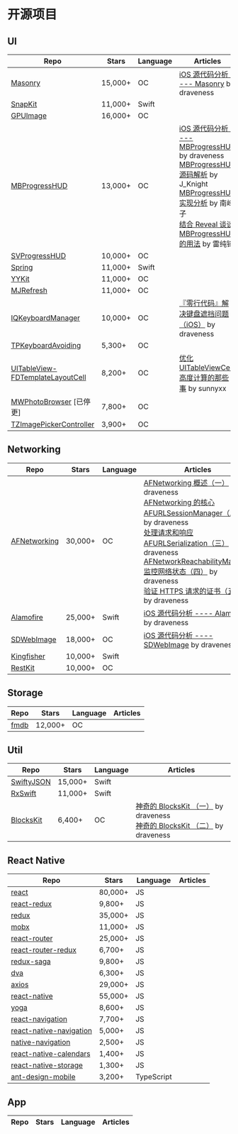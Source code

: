 # 开源项目

## UI
Repo | Stars | Language | Articles |
---- | ----- | -------- | -------- |
[Masonry](https://github.com/SnapKit/Masonry) | 15,000+ | OC | [iOS 源代码分析 ---- Masonry](https://draveness.me/ios-yuan-dai-ma-fen-xi-masonry) by draveness |
[SnapKit](https://github.com/SnapKit/SnapKit) | 11,000+ | Swift | []() |
[GPUImage](https://github.com/BradLarson/GPUImage) | 16,000+ | OC | []() |
[MBProgressHUD](https://github.com/jdg/MBProgressHUD) | 13,000+ | OC | [iOS 源代码分析 ---- MBProgressHUD](https://draveness.me/ios-yuan-dai-ma-fen-xi-mbprogresshud) by draveness </br> [MBProgressHUD 源码解析](http://www.jianshu.com/p/6a5bd5fd8124) by J_Knight </br> [MBProgressHUD 实现分析](http://southpeak.github.io/2015/03/24/sourcecode-mbprogresshud/) by 南峰子 </br>[结合 Reveal 谈谈 MBProgressHUD 的用法](http://blog.leichunfeng.com/blog/2015/03/16/talking-about-the-usage-of-mbprogresshud-combined-with-reveal/) by 雷纯锋 |
[SVProgressHUD](https://github.com/SVProgressHUD/SVProgressHUD) | 10,000+ | OC | []() |
[Spring](https://github.com/MengTo/Spring) | 11,000+ | Swift | []() |
[YYKit](https://github.com/ibireme/YYKit) | 11,000+ | OC | []() |
[MJRefresh](https://github.com/CoderMJLee/MJRefresh) | 11,000+ | OC | []() |
[IQKeyboardManager](https://github.com/hackiftekhar/IQKeyboardManager) | 10,000+ | OC | [『零行代码』解决键盘遮挡问题（iOS）](https://draveness.me/keyboard) by draveness |
[TPKeyboardAvoiding](https://github.com/michaeltyson/TPKeyboardAvoiding) | 5,300+ | OC | []() |
[UITableView-FDTemplateLayoutCell](https://github.com/forkingdog/UITableView-FDTemplateLayoutCell) | 8,200+ | OC | [优化 UITableViewCell 高度计算的那些事](http://blog.sunnyxx.com/2015/05/17/cell-height-calculation/) by sunnyxx |
[MWPhotoBrowser](https://github.com/mwaterfall/MWPhotoBrowser) [已停更] | 7,800+ | OC | []() |
[TZImagePickerController](https://github.com/banchichen/TZImagePickerController) | 3,900+ | OC | []() |

## Networking
Repo | Stars | Language | Articles |
---- | ----- | -------- | -------- |
[AFNetworking](https://github.com/AFNetworking/AFNetworking) | 30,000+ | OC | [AFNetworking 概述（一）](https://draveness.me/afnetworking1) by draveness </br> [AFNetworking 的核心 AFURLSessionManager（二）](https://draveness.me/afnetworking2) by draveness </br> [处理请求和响应 AFURLSerialization（三）](https://draveness.me/afnetworking3) by draveness </br> [AFNetworkReachabilityManager 监控网络状态（四）](https://draveness.me/afnetworking4) by draveness </br> [验证 HTTPS 请求的证书（五）](https://draveness.me/afnetworking5) by draveness </br> |
[Alamofire](https://github.com/Alamofire/Alamofire) | 25,000+ | Swift | [iOS 源代码分析 ---- Alamofire](https://draveness.me/ios-yuan-dai-ma-fen-xi-alamofire) by draveness |
[SDWebImage](https://github.com/rs/SDWebImage) | 18,000+ | OC | [iOS 源代码分析 ---- SDWebImage](https://draveness.me/ios-yuan-dai-ma-jie-xi-sdwebimage) by draveness |
[Kingfisher](https://github.com/onevcat/Kingfisher) | 10,000+ | Swift | []() |
[RestKit](https://github.com/RestKit/RestKit) | 10,000+ | OC | []() |

## Storage
Repo | Stars | Language | Articles |
---- | ----- | -------- | -------- |
[fmdb](https://github.com/ccgus/fmdb) | 12,000+ | OC | []() |

## Util
Repo | Stars | Language | Articles |
---- | ----- | -------- | -------- |
[SwiftyJSON](https://github.com/SwiftyJSON/SwiftyJSON) | 15,000+ | Swift | []() |
[RxSwift](https://github.com/ReactiveX/RxSwift) | 11,000+ | Swift | []() |
[BlocksKit](https://github.com/BlocksKit/BlocksKit) | 6,400+ | OC | [神奇的 BlocksKit （一）](https://draveness.me/blockskit-1) by draveness </br> [神奇的 BlocksKit （二）](https://draveness.me/blockskit-2) by draveness |

## React Native
Repo | Stars | Language | Articles |
---- | ----- | -------- | -------- |
[react](https://github.com/facebook/react) | 80,000+ | JS | []() |
[react-redux](https://github.com/reactjs/react-redux) | 9,800+ | JS | []() |
[redux](https://github.com/reactjs/redux) | 35,000+ | JS | []() |
[mobx](https://github.com/mobxjs/mobx) | 11,000+ | JS | []() |
[react-router](https://github.com/ReactTraining/react-router) | 25,000+ | JS | []() |
[react-router-redux](https://github.com/reactjs/react-router-redux) | 6,700+ | JS | []() |
[redux-saga](https://github.com/redux-saga/redux-saga) | 9,800+ | JS | []() |
[dva](https://github.com/dvajs/dva) | 6,300+ | JS | []() |
[axios](https://github.com/axios/axios) | 29,000+ | JS | []() |
[react-native](https://github.com/facebook/react-native) | 55,000+ | JS | []() |
[yoga](https://github.com/facebook/yoga) | 8,600+ | JS | []() |
[react-navigation](https://github.com/react-community/react-navigation) | 7,700+ | JS | []() |
[react-native-navigation](https://github.com/wix/react-native-navigation) | 5,000+ | JS | []() |
[native-navigation](https://github.com/airbnb/native-navigation) | 2,500+ | JS | []() |
[react-native-calendars](https://github.com/wix/react-native-calendars) | 1,400+ | JS | []() |
[react-native-storage](https://github.com/sunnylqm/react-native-storage) | 1,300+ | JS | []() |
[ant-design-mobile](https://github.com/ant-design/ant-design-mobile) | 3,200+ | TypeScript | []() |

## App
Repo | Stars | Language | Articles |
---- | ----- | -------- | -------- |

<!-- []() | 0+ | OC | []() | -->
<!-- []() | 0+ | JS | []() | -->
